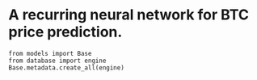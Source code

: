#  A recurring neural network for BTC price prediction.

```
from models import Base
from database import engine
Base.metadata.create_all(engine)
```

